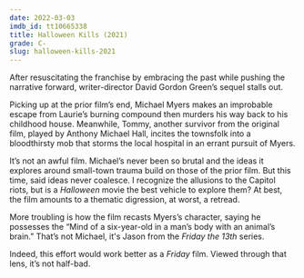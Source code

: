 ```yaml
---
date: 2022-03-03
imdb_id: tt10665338
title: Halloween Kills (2021)
grade: C-
slug: halloween-kills-2021
---
```


After resuscitating the franchise by embracing the past while pushing the narrative forward, writer-director David Gordon Green’s sequel stalls out.

<!-- end -->

Picking up at <span data-imdb-id="tt1502407">the prior film</span>’s end, Michael Myers makes an improbable escape from Laurie’s burning compound then murders his way back to his childhood house. Meanwhile, Tommy, another survivor from the original film, played by Anthony Michael Hall, incites the townsfolk into a bloodthirsty mob that storms the local hospital in an errant pursuit of Myers.

It’s not an awful film. Michael’s never been so brutal and the ideas it explores around small-town trauma build on those of the prior film. But this time, said ideas never coalesce. I recognize the allusions to the Capitol riots, but is a _Halloween_ movie the best vehicle to explore them? At best, the film amounts to a thematic digression, at worst, a retread.

More troubling is how the film recasts Myers’s character, saying he possesses the “Mind of a six-year-old in a man’s body with an animal’s brain.” That’s not Michael, it's Jason from the _Friday the 13th_ series.

Indeed, this effort would work better as a _Friday_ film. Viewed through that lens, it’s not half-bad.